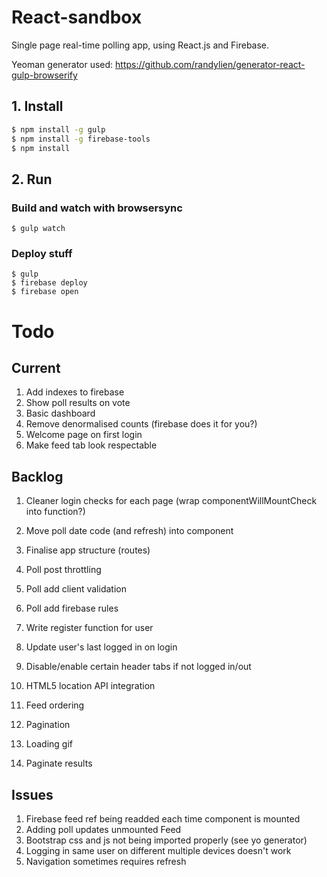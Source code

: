 # React-sandbox
Single page real-time polling app, using React.js and Firebase.

Yeoman generator used: https://github.com/randylien/generator-react-gulp-browserify

## 1. Install

```bash
$ npm install -g gulp 
$ npm install -g firebase-tools
$ npm install
```

## 2. Run

### Build and watch with browsersync
```
$ gulp watch 
```

### Deploy stuff
```
$ gulp
$ firebase deploy
$ firebase open
```

# Todo

## Current

1. Add indexes to firebase
1. Show poll results on vote
1. Basic dashboard
1. Remove denormalised counts (firebase does it for you?)
1. Welcome page on first login
1. Make feed tab look respectable

## Backlog

1. Cleaner login checks for each page (wrap componentWillMountCheck into function?)

1. Move poll date code (and refresh) into component

1. Finalise app structure (routes)

1. Poll post throttling

1. Poll add client validation
1. Poll add firebase rules

1. Write register function for user
1. Update user's last logged in on login

1. Disable/enable certain header tabs if not logged in/out

1. HTML5 location API integration

1. Feed ordering
1. Pagination

1. Loading gif
1. Paginate results

## Issues

1. Firebase feed ref being readded each time component is mounted
1. Adding poll updates unmounted Feed
1. Bootstrap css and js not being imported properly (see yo generator)
1. Logging in same user on different multiple devices doesn't work
1. Navigation sometimes requires refresh

